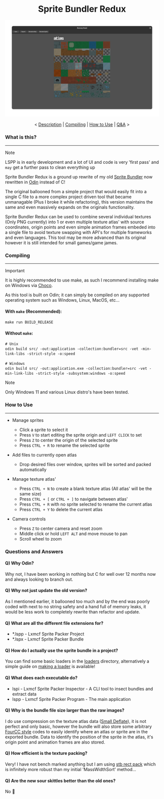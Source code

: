 <h1 align="center">Sprite Bundler Redux</h1>

<div align="center">
<img src="data/temp_demo.png"/>
</div>

<p align="center">
<
    <a href="#what-is-this">Description</a> |
    <a href="#compiling">Compiling</a> |
    <a href="#how-to-use">How to Use</a> |
    <a href="#questions-and-answers">Q&A</a>
>
</p>

### What is this?

---

> [!NOTE]
> LSPP is in early development and a lot of UI and code is very 'first pass' and `may` get a further pass to clean everything up

Sprite Bundler Redux is a ground up rewrite of my old [Sprite Bundler](https://github.com/lxmcf/sprite-bundler) now rewritten in [Odin](https://odin-lang.org/) instead of C!

The original ballooned from a simple project that would easily fit into a single C file to a more complex project driven tool that became unmanagable (Plus I broke it while refactoring), this version maintains the same and even massively expands on the originals functionality.

Sprite Bundler Redux can be used to combine several individual textures (Only PNG currently) into 1 or even multiple texture atlas' with source coordinates, origin points and even simple animation frames embeded into a single file to avoid texture swapping with API's for multiple frameworks and even languages. This tool may be more advanced than its original however it is still intended for small games/game james.

### Compiling

---

> [!IMPORTANT]
> It is highly recommended to use make, as such I recommend installing make on Windows via [Choco](https://github.com/chocolatey/choco.git).

As this tool is built on Odin; it can simply be compiled on any supported operating system such as Windows, Linux, MacOS, etc...

#### With `make` (Recommended):
```shell
make run BUILD_RELEASE
```

#### Without `make`:
```shell
# Unix
odin build src/ -out:application -collection:bundler=src -vet -min-link-libs -strict-style -o:speed

# Windows
odin build src/ -out:application.exe -collection:bundler=src -vet -min-link-libs -strict-style -subsystem:windows -o:speed
```

> [!NOTE]
> Only Windows 11 and various Linux distro's have been tested.

### How to Use

---

- Manage sprites
    - Click a sprite to select it
    - Press `V` to start editing the sprite origin and `LEFT CLICK` to set
    - Press `Z` to center the origin of the selected sprite
    - Press `CTRL + R` to rename the selected sprite

- Add files to currently open atlas
    - Drop desired files over window, sprites will be sorted and packed automatically

- Manage texture atlas'
    - Press `CTRL + N` to create a blank texture atlas (All atlas' will be the same size)
    - Press `CTRL + [` or `CTRL + ]` to navigate between atlas'
    - Press `CTRL + R` with no sprite selected to rename the current atlas
    - Press `CTRL + Y` to delete the current atlas

- Camera controls
    - Press `Z` to center camera and reset zoom
    - Middle click or hold `LEFT ALT` and move mouse to pan
    - Scroll wheel to zoom

### Questions and Answers

#### Q) Why Odin?
Why not, I have been working in nothing but C for well over 12 months now and always looking to branch out.

#### Q) Why not just update the old version?
As I mentioned earlier, it ballooned too much and by the end was poorly coded with next to no string safety and a hand full of memory leaks, it would be less work to completely rewrite than refactor and update.

#### Q) What are all the different file extensions for?
- *.lspp - Lxmcf Sprite Packer Project
- *.lspx - Lxmcf Sprite Packer Bundle

#### Q) How do I actually use the sprite bundle in a project?
You can find some basic loaders in the [loaders](/loaders) directory, alternatively a simple guide on [making a loader](/docs/make-loader.md) is available!

#### Q) What does each executable do?
- lspi - Lxmcf Sprite Packer Inspector - A CLI tool to insect bundles and extract data
- lspp - Lxmcf Sprite Packer Program - The main application

#### Q) Why is the bundle file size larger than the raw images?
I do use compression on the texture atlas data ([Small Deflate](https://github.com/fxfactorial/sdefl)), it is not perfect and only basic, however the bundle will also store some arbitrary [FourCC style](https://en.wikipedia.org/wiki/FourCC) codes to easily identify where an atlas or sprite are in the exported bundle. Data to identify the position of the sprite in the atlas, it's origin point and animation frames are also stored.

#### Q) How efficient is the texture packing?
Very! I have not bench marked anything but I am using [stb rect pack](https://github.com/nothings/stb) which is infinitely more robust than my initial 'MassWidthSort' method...

#### Q) Are the new sour skittles better than the old ones?
No :slightly_smiling_face:
